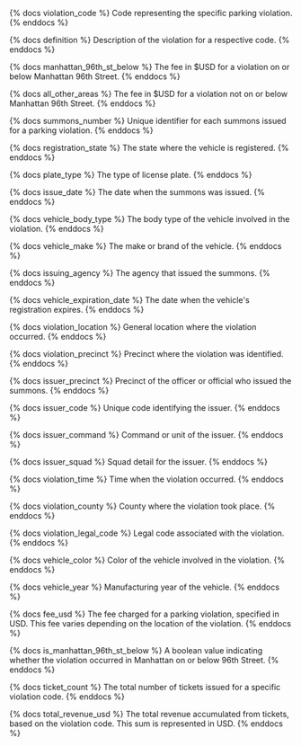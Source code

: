 {% docs violation_code %}
Code representing the specific parking violation.
{% enddocs %}

{% docs definition %}
Description of the violation for a respective code.
{% enddocs %}

{% docs manhattan_96th_st_below %}
The fee in $USD for a violation on or below Manhattan 96th Street.
{% enddocs %}

{% docs all_other_areas %}
The fee in $USD for a violation not on or below Manhattan 96th Street.
{% enddocs %}

{% docs summons_number %}
Unique identifier for each summons issued for a parking violation.
{% enddocs %}

{% docs registration_state %}
The state where the vehicle is registered.
{% enddocs %}

{% docs plate_type %}
The type of license plate.
{% enddocs %}

{% docs issue_date %}
The date when the summons was issued.
{% enddocs %}

{% docs vehicle_body_type %}
The body type of the vehicle involved in the violation.
{% enddocs %}

{% docs vehicle_make %}
The make or brand of the vehicle.
{% enddocs %}

{% docs issuing_agency %}
The agency that issued the summons.
{% enddocs %}

{% docs vehicle_expiration_date %}
The date when the vehicle's registration expires.
{% enddocs %}

{% docs violation_location %}
General location where the violation occurred.
{% enddocs %}

{% docs violation_precinct %}
Precinct where the violation was identified.
{% enddocs %}

{% docs issuer_precinct %}
Precinct of the officer or official who issued the summons.
{% enddocs %}

{% docs issuer_code %}
Unique code identifying the issuer.
{% enddocs %}

{% docs issuer_command %}
Command or unit of the issuer.
{% enddocs %}

{% docs issuer_squad %}
Squad detail for the issuer.
{% enddocs %}

{% docs violation_time %}
Time when the violation occurred.
{% enddocs %}

{% docs violation_county %}
County where the violation took place.
{% enddocs %}

{% docs violation_legal_code %}
Legal code associated with the violation.
{% enddocs %}

{% docs vehicle_color %}
Color of the vehicle involved in the violation.
{% enddocs %}

{% docs vehicle_year %}
Manufacturing year of the vehicle.
{% enddocs %}

{% docs fee_usd %}
The fee charged for a parking violation, specified in USD. This fee varies depending on the location of the violation.
{% enddocs %}

{% docs is_manhattan_96th_st_below %}
A boolean value indicating whether the violation occurred in Manhattan on or below 96th Street.
{% enddocs %}

{% docs ticket_count %}
The total number of tickets issued for a specific violation code.
{% enddocs %}

{% docs total_revenue_usd %}
The total revenue accumulated from tickets, based on the violation code. This sum is represented in USD.
{% enddocs %}
